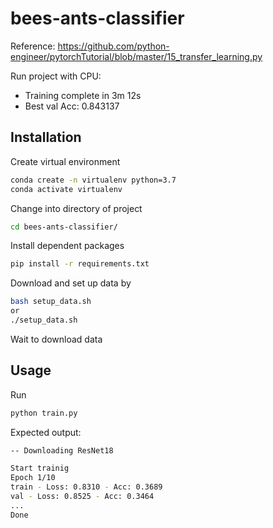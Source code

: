 ﻿# bees-ants-classifier

Reference: https://github.com/python-engineer/pytorchTutorial/blob/master/15_transfer_learning.py

Run project with CPU:
- Training complete in 3m 12s
- Best val Acc: 0.843137

## Installation
Create virtual environment
```bash
conda create -n virtualenv python=3.7
conda activate virtualenv
```
Change into directory of project
```bash
cd bees-ants-classifier/
```
Install dependent packages
```bash
pip install -r requirements.txt
```

Download and set up data by
```bash
bash setup_data.sh
or
./setup_data.sh
```

Wait to download data

## Usage
Run
```bash
python train.py
```

Expected output:
```bash
-- Downloading ResNet18

Start trainig
Epoch 1/10
train - Loss: 0.8310 - Acc: 0.3689
val - Loss: 0.8525 - Acc: 0.3464
...
Done
```
